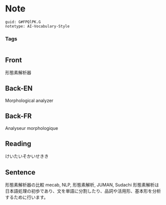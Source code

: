 # Note
```
guid: G#FPQlPK.G
notetype: AI-Vocabulary-Style
```

### Tags
```
```

## Front
形態素解析器

## Back-EN
Morphological analyzer

## Back-FR
Analyseur morphologique

## Reading
けいたいそかいせきき

## Sentence
形態素解析器の比較 mecab, NLP, 形態素解析, JUMAN, Sudachi 形態素解析は日本語処理の初歩であり、文を単語に分割したり、品詞や活用形、基本形を分析するために行います。
